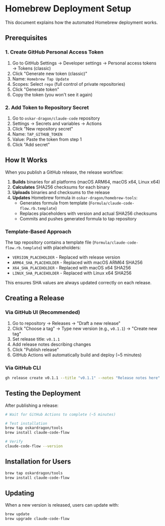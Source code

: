 # Homebrew Deployment Setup

This document explains how the automated Homebrew deployment works.

## Prerequisites

### 1. Create GitHub Personal Access Token

1. Go to GitHub Settings → Developer settings → Personal access tokens → Tokens (classic)
2. Click "Generate new token (classic)"
3. Name: `Homebrew Tap Update`
4. Scopes: Select `repo` (full control of private repositories)
5. Click "Generate token"
6. Copy the token (you won't see it again)

### 2. Add Token to Repository Secret

1. Go to `oskar-dragon/claude-code` repository
2. Settings → Secrets and variables → Actions
3. Click "New repository secret"
4. Name: `TAP_GITHUB_TOKEN`
5. Value: Paste the token from step 1
6. Click "Add secret"

## How It Works

When you publish a GitHub release, the release workflow:

1. **Builds** binaries for all platforms (macOS ARM64, macOS x64, Linux x64)
2. **Calculates** SHA256 checksums for each binary
3. **Uploads** binaries and checksums to the release
4. **Updates** Homebrew formula in `oskar-dragon/homebrew-tools`:
   - Generates formula from template (`Formula/claude-code-flow.rb.template`)
   - Replaces placeholders with version and actual SHA256 checksums
   - Commits and pushes generated formula to tap repository

### Template-Based Approach

The tap repository contains a template file (`Formula/claude-code-flow.rb.template`) with placeholders:
- `VERSION_PLACEHOLDER` - Replaced with release version
- `ARM64_SHA_PLACEHOLDER` - Replaced with macOS ARM64 SHA256
- `X64_SHA_PLACEHOLDER` - Replaced with macOS x64 SHA256
- `LINUX_SHA_PLACEHOLDER` - Replaced with Linux x64 SHA256

This ensures SHA values are always updated correctly on each release.

## Creating a Release

### Via GitHub UI (Recommended)

1. Go to repository → Releases → "Draft a new release"
2. Click "Choose a tag" → Type new version (e.g., `v0.1.1`) → "Create new tag"
3. Set release title: `v0.1.1`
4. Add release notes describing changes
5. Click "Publish release"
6. GitHub Actions will automatically build and deploy (~5 minutes)

### Via GitHub CLI

```bash
gh release create v0.1.1 --title "v0.1.1" --notes "Release notes here"
```

## Testing the Deployment

After publishing a release:

```bash
# Wait for GitHub Actions to complete (~5 minutes)

# Test installation
brew tap oskardragon/tools
brew install claude-code-flow

# Verify
claude-code-flow --version
```

## Installation for Users

```bash
brew tap oskardragon/tools
brew install claude-code-flow
```

## Updating

When a new version is released, users can update with:

```bash
brew update
brew upgrade claude-code-flow
```
